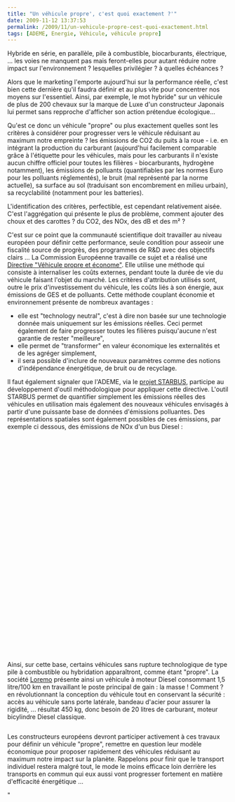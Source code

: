 ```yaml
---
title: "Un véhicule propre', c'est quoi exactement ?'"
date: 2009-11-12 13:37:53
permalink: /2009/11/un-vehicule-propre-cest-quoi-exactement.html
tags: [ADEME, Energie, Véhicule, véhicule propre]
---
```


<p>Hybride en série, en parallèle, pile à combustible, biocarburants, électrique, ... les voies ne manquent pas mais feront-elles pour autant réduire notre impact sur l'environnement ? lesquelles privilégier ? à quelles échéances ?</p> <p>Alors que le marketing l'emporte aujourd'hui sur la performance réelle, c'est bien cette dernière qu'il faudra définir et au plus vite pour concentrer nos moyens sur l'essentiel. Ainsi, par exemple, le mot hybride" sur un véhicule de plus de 200 chevaux sur la marque de Luxe d'un constructeur Japonais lui permet sans repproche d'afficher son action prétendue écologique...</p> <div></div>   <!--more-->  <p>Qu'est ce donc un véhicule "propre" ou plus exactement quelles sont les critères à considérer pour progresser vers le véhicule réduisant au maximum notre empreinte ? les émissions de CO2 du puits à la roue - i.e. en intégrant la production du carburant (aujourd'hui facilement comparable grâce à l'étiquette pour les véhicules, mais pour les carburants il n'existe aucun chiffre officiel pour toutes les filières - biocarburants, hydrogène notamment), les émissions de polluants (quantifiables par les normes Euro pour les polluants réglementés), le bruit (mal représenté par la norme actuelle), sa surface au sol (traduisant son encombrement en milieu urbain), sa recyclabilité (notamment pour les batteries).</p> <p>L'identification des critères, perfectible, est cependant relativement aisée. C'est l'aggrégation qui présente le plus de problème, comment ajouter des choux et des carottes ? du CO2, des NOx, des dB et des m² ? </p> <p>C'est sur ce point que la communauté scientifique doit travailler au niveau européen pour définir cette performance, seule condition pour asseoir une fiscalité source de progrès, des programmes de R&D avec des objectifs clairs ... La Commission Européenne travaille ce sujet et a réalisé une <a href=""http://ec.europa.eu/transport/urban/vehicles/directive/toolbox_en.htm"">Directive "Véhicule propre et économe"</a>. Elle utilise une méthode qui consiste à internaliser les coûts externes, pendant toute la durée de vie du véhicule faisant l'objet du marché. Les critères d'attribution utilisés sont, outre le prix d'investissement du véhicule, les coûts liés à son énergie, aux émissions de GES et de polluants. Cette méthode couplant économie et environnement présente de nombreux avantages :</p> <ul> <li> <div>elle est "technology neutral", c'est à dire non basée sur une technologie donnée mais uniquement sur les émissions réelles. Ceci permet également de faire progresser toutes les filières puisqu'aucune n'est garantie de rester "meilleure",</div> <li> <div>elle permet de "transformer" en valeur économique les externalités et de les agréger simplement,</div> <li> <div>il sera possible d'inclure de nouveaux paramètres comme des notions d'indépendance énergétique, de bruit ou de recyclage.</div></li> </li> </li> </ul> <p><span><span><font size=""3""></font></span></span></p> <div> <p align=""justify"" class=""MsoFootnoteText"">Il faut également signaler que l'ADEME, via le <a href=""http://www.starbus-project.eu"" title=""starbus project"">projet STARBUS</a>, participe au développement d'outil méthodologique pour appliquer cette directive. L'outil STARBUS permet de quantifier simplement les émissions réelles des véhicules en utilisation mais également des nouveaux véhicules envisagés à partir d'une puissante base de données d'émissions polluantes. Des représentations spatiales sont également possibles de ces émissions, par exemple ci dessous, des émissions de NOx d'un bus Diesel : </p> <p><a href="https://gabrielplassat.github.io/transportsdufutur/wp-content/uploads/sites/6/2009/11/unvhiculeproprecestquoiexactement.jpg""></a> </p> <p></p> <p> </p> <p class=""MsoFootnoteText""><a href="https://gabrielplassat.github.io/transportsdufutur/wp-content/uploads/sites/6/2009/11/unvhiculeproprecestquoiexactement.jpg""><img alt=""Busnox"" border=""0"" height=""211"" src=""http://www.consciencenergetique.com/images/2008/10/24/busnox.jpg"" title=""Busnox"" width=""300"" /></a></p> <p class=""MsoFootnoteText""> </p> <p class=""MsoFootnoteText""> </p> <p class=""MsoFootnoteText""> </p> <p class=""MsoFootnoteText""> </p> <p class=""MsoFootnoteText""> </p> <p class=""MsoFootnoteText""> </p> <p class=""MsoFootnoteText""> </p> <p class=""MsoFootnoteText""> </p> <p class=""MsoFootnoteText""> </p> <p class=""MsoFootnoteText""> </p> <p class=""MsoFootnoteText""> </p> <p align=""justify"" class=""MsoFootnoteText""> </p> <p align=""justify"" class=""MsoFootnoteText""> </p> <p align=""justify"" class=""MsoFootnoteText""> </p> <p align=""justify"" class=""MsoFootnoteText"">Ainsi, sur cette base, certains véhicules sans rupture technologique de type pile à combustible ou hybridation apparaîtront, comme étant "propre". La société <a href=""http://www.loremo.com"" title=""Loremo"">Loremo</a> présente ainsi un véhicule à moteur Diesel consommant 1,5 litre/100 km en travaillant le poste principal de gain : la masse ! Comment ? en révolutionnant la conception du véhicule tout en conservant la sécurité : accès au véhicule sans porte latérale, bandeau d'acier pour assurer la rigidité, ... résultat 450 kg, donc besoin de 20 litres de carburant, moteur bicylindre Diesel classique. </p></div> <p><img alt=""Loremo"" height=""197"" src=""/wp-content/uploads/sites/6/2009/11/Loremo.jpg"" title=""Loremo"" width=""455"" /></p> <p>Les constructeurs européens devront participer activement à ces travaux pour définir un véhicule "propre", remettre en question leur modèle économique pour proposer rapidement des véhicules réduisant au maximum notre impact sur la planète. Rappelons pour finir que le transport individuel restera malgré tout, le mode le moins efficace loin derrière les transports en commun qui eux aussi vont progresser fortement en matière d'efficacité énergétique ...</p> <div></div>"
